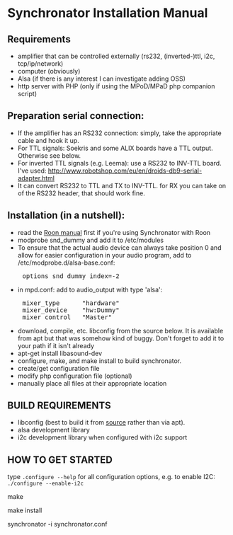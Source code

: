 # Synchronator Installation Manual

## Requirements
- amplifier that can be controlled externally (rs232, (inverted-)ttl, i2c, tcp/ip/network)
- computer (obviously)
- Alsa (if there is any interest I can investigate adding OSS)
- http server with PHP (only if using the MPoD/MPaD php companion script)

## Preparation serial connection:
- If the amplifier has an RS232 connection: simply, take the appropriate cable and hook it up.
- For TTL signals: Soekris and some ALIX boards have a TTL output. Otherwise see below.
- For inverted TTL signals (e.g. Leema): use a RS232 to INV-TTL board.
I've used: http://www.robotshop.com/eu/en/droids-db9-serial-adapter.html
- It can convert RS232 to TTL and TX to INV-TTL. for RX you can take on of the RS232 header, that should work fine.

## Installation (in a nutshell):
- read the [Roon manual](INSTALL_ROON.md) first if you're using Synchronator with Roon
- modprobe snd_dummy and add it to /etc/modules
- To ensure that the actual audio device can always take position 0 and allow for easier configuration in your audio program, add to /etc/modprobe.d/alsa-base.conf: 
<pre>
    options snd_dummy index=-2
</pre>
- in mpd.conf: add to audio_output with type 'alsa':
<pre>
	mixer_type	    "hardware"
	mixer_device	"hw:Dummy"
	mixer_control	"Master"
</pre>
- download, compile, etc. libconfig from the source below. 
    It is available from apt but that was somehow kind of buggy.
    Don't forget to add it to your path if it isn't already
- apt-get install libasound-dev
- configure, make, and make install to build synchronator.
- create/get configuration file
- modify php configuration file (optional)
- manually place all files at their appropriate location

## BUILD REQUIREMENTS
- libconfig (best to build it from [source](http://www.hyperrealm.com/libconfig/) rather than via apt).
- alsa development library
- i2c development library when configured with i2c support


## HOW TO GET STARTED
type ```.configure --help``` for all configuration options, e.g. to enable I2C:
```./configure --enable-i2c```

make

make install

synchronator -i synchronator.conf
